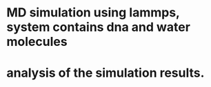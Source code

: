 # MD simulation using lammps, system contains dna and water molecules
# analysis of the simulation results.

